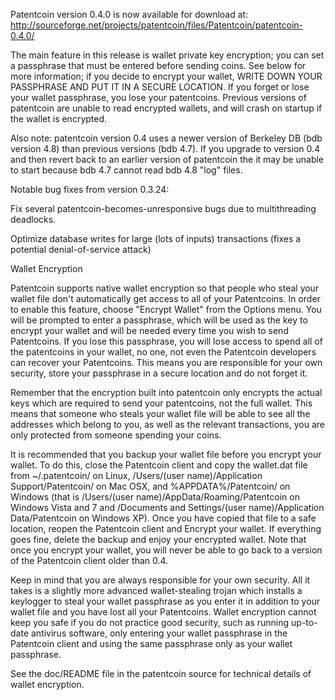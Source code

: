 Patentcoin version 0.4.0 is now available for download at:
http://sourceforge.net/projects/patentcoin/files/Patentcoin/patentcoin-0.4.0/

The main feature in this release is wallet private key encryption;
you can set a passphrase that must be entered before sending coins.
See below for more information; if you decide to encrypt your wallet,
WRITE DOWN YOUR PASSPHRASE AND PUT IT IN A SECURE LOCATION. If you
forget or lose your wallet passphrase, you lose your patentcoins.
Previous versions of patentcoin are unable to read encrypted wallets,
and will crash on startup if the wallet is encrypted.

Also note: patentcoin version 0.4 uses a newer version of Berkeley DB
(bdb version 4.8) than previous versions (bdb 4.7). If you upgrade
to version 0.4 and then revert back to an earlier version of patentcoin
the it may be unable to start because bdb 4.7 cannot read bdb 4.8
"log" files.


Notable bug fixes from version 0.3.24:

Fix several patentcoin-becomes-unresponsive bugs due to multithreading
deadlocks.

Optimize database writes for large (lots of inputs) transactions
(fixes a potential denial-of-service attack)


Wallet Encryption

Patentcoin supports native wallet encryption so that people who steal your
wallet file don't automatically get access to all of your Patentcoins.
In order to enable this feature, choose "Encrypt Wallet" from the
Options menu.  You will be prompted to enter a passphrase, which
will be used as the key to encrypt your wallet and will be needed
every time you wish to send Patentcoins.  If you lose this passphrase,
you will lose access to spend all of the patentcoins in your wallet,
no one, not even the Patentcoin developers can recover your Patentcoins.
This means you are responsible for your own security, store your
passphrase in a secure location and do not forget it.

Remember that the encryption built into patentcoin only encrypts the
actual keys which are required to send your patentcoins, not the full
wallet.  This means that someone who steals your wallet file will
be able to see all the addresses which belong to you, as well as the
relevant transactions, you are only protected from someone spending
your coins.

It is recommended that you backup your wallet file before you
encrypt your wallet.  To do this, close the Patentcoin client and
copy the wallet.dat file from ~/.patentcoin/ on Linux, /Users/(user
name)/Application Support/Patentcoin/ on Mac OSX, and %APPDATA%/Patentcoin/
on Windows (that is /Users/(user name)/AppData/Roaming/Patentcoin on
Windows Vista and 7 and /Documents and Settings/(user name)/Application
Data/Patentcoin on Windows XP).  Once you have copied that file to a
safe location, reopen the Patentcoin client and Encrypt your wallet.
If everything goes fine, delete the backup and enjoy your encrypted
wallet.  Note that once you encrypt your wallet, you will never be
able to go back to a version of the Patentcoin client older than 0.4.

Keep in mind that you are always responsible for your own security.
All it takes is a slightly more advanced wallet-stealing trojan which
installs a keylogger to steal your wallet passphrase as you enter it
in addition to your wallet file and you have lost all your Patentcoins.
Wallet encryption cannot keep you safe if you do not practice
good security, such as running up-to-date antivirus software, only
entering your wallet passphrase in the Patentcoin client and using the
same passphrase only as your wallet passphrase.

See the doc/README file in the patentcoin source for technical details
of wallet encryption.
